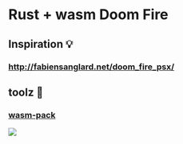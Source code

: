 # Rust + wasm Doom Fire

## Inspiration 💡
### http://fabiensanglard.net/doom_fire_psx/ 

## toolz 🔧
### [wasm-pack](https://github.com/rustwasm/wasm-pack)

![](fire.gif)
